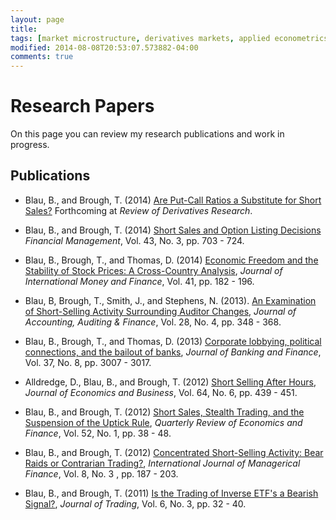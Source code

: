 ```yaml
---
layout: page
title: 
tags: [market microstructure, derivatives markets, applied econometrics, computational methods]
modified: 2014-08-08T20:53:07.573882-04:00
comments: true
---
```


# Research Papers

On this page you can review my research publications and work in progress.

## Publications

-	Blau, B., and Brough, T. (2014) [Are Put-Call Ratios a Substitute for Short Sales?](http://link.springer.com/article/10.1007/s11147-014-9102-3) 
	Forthcoming at *Review of Derivatives Research*.

-	Blau, B., and Brough, T. (2014) [Short Sales and Option Listing Decisions](http://goo.gl/bFUpCD)
	*Financial Management*, Vol. 43, No. 3, pp. 703 - 724.

-	Blau, B., Brough, T., and Thomas, D. (2014) [Economic Freedom and the Stability of Stock Prices: A Cross-Country Analysis](http://goo.gl/kBHZ9A),
	*Journal of International Money and Finance*, Vol. 41, pp. 182 - 196.

-	Blau, B, Brough, T., Smith, J., and Stephens, N. (2013). [An Examination of Short-Selling Activity Surrounding Auditor Changes](http://goo.gl/x9JXDc), 
	*Journal of Accounting, Auditing & Finance*, Vol. 28, No. 4, pp. 348 - 368.

-	Blau, B., Brough, T., and Thomas, D. (2013) [Corporate lobbying, political connections, and the bailout of banks](http://goo.gl/wUsH01),
	*Journal of Banking and Finance*, Vol. 37, No. 8, pp. 3007 - 3017. 

-	Alldredge, D., Blau, B., and Brough, T. (2012) [Short Selling After Hours](http://goo.gl/HLWUcX),
	*Journal of Economics and Business*, Vol. 64, No. 6, pp. 439 - 451.

-	Blau, B., and Brough, T. (2012) [Short Sales, Stealth Trading, and the Suspension of the Uptick Rule](http://goo.gl/VHDpUx),
	*Quarterly Review of Economics and Finance*, Vol. 52, No. 1, pp. 38 - 48.

-	Blau, B., and Brough, T. (2012) [Concentrated Short-Selling Activity: Bear Raids or Contrarian Trading?](http://goo.gl/xwzol8),
	*International Journal of Managerical Finance*, Vol. 8, No. 3 , pp. 187 - 203.

-	Blau, B., and Brough, T. (2011) [Is the Trading of Inverse ETF's a Bearish Signal?](http://goo.gl/mIIu5t),
	*Journal of Trading*, Vol. 6, No. 3, pp. 32 - 40.





